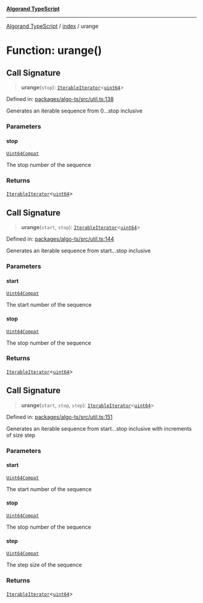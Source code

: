 [**Algorand TypeScript**](../../README.md)

***

[Algorand TypeScript](../../modules.md) / [index](../README.md) / urange

# Function: urange()

## Call Signature

> **urange**(`stop`): [`IterableIterator`](../-internal-/interfaces/IterableIterator.md)\<[`uint64`](../type-aliases/uint64.md)\>

Defined in: [packages/algo-ts/src/util.ts:138](https://github.com/algorandfoundation/puya-ts/blob/main/packages/algo-ts/src/util.ts#L138)

Generates an iterable sequence from 0...stop inclusive

### Parameters

#### stop

[`Uint64Compat`](../type-aliases/Uint64Compat.md)

The stop number of the sequence

### Returns

[`IterableIterator`](../-internal-/interfaces/IterableIterator.md)\<[`uint64`](../type-aliases/uint64.md)\>

## Call Signature

> **urange**(`start`, `stop`): [`IterableIterator`](../-internal-/interfaces/IterableIterator.md)\<[`uint64`](../type-aliases/uint64.md)\>

Defined in: [packages/algo-ts/src/util.ts:144](https://github.com/algorandfoundation/puya-ts/blob/main/packages/algo-ts/src/util.ts#L144)

Generates an iterable sequence from start...stop inclusive

### Parameters

#### start

[`Uint64Compat`](../type-aliases/Uint64Compat.md)

The start number of the sequence

#### stop

[`Uint64Compat`](../type-aliases/Uint64Compat.md)

The stop number of the sequence

### Returns

[`IterableIterator`](../-internal-/interfaces/IterableIterator.md)\<[`uint64`](../type-aliases/uint64.md)\>

## Call Signature

> **urange**(`start`, `stop`, `step`): [`IterableIterator`](../-internal-/interfaces/IterableIterator.md)\<[`uint64`](../type-aliases/uint64.md)\>

Defined in: [packages/algo-ts/src/util.ts:151](https://github.com/algorandfoundation/puya-ts/blob/main/packages/algo-ts/src/util.ts#L151)

Generates an iterable sequence from start...stop inclusive with increments of size step

### Parameters

#### start

[`Uint64Compat`](../type-aliases/Uint64Compat.md)

The start number of the sequence

#### stop

[`Uint64Compat`](../type-aliases/Uint64Compat.md)

The stop number of the sequence

#### step

[`Uint64Compat`](../type-aliases/Uint64Compat.md)

The step size of the sequence

### Returns

[`IterableIterator`](../-internal-/interfaces/IterableIterator.md)\<[`uint64`](../type-aliases/uint64.md)\>
